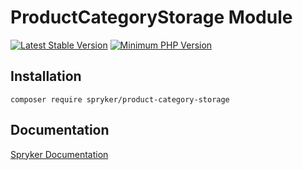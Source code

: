 # ProductCategoryStorage Module
[![Latest Stable Version](https://poser.pugx.org/spryker/product-category-storage/v/stable.svg)](https://packagist.org/packages/spryker/product-category-storage)
[![Minimum PHP Version](https://img.shields.io/badge/php-%3E%3D%208.1-8892BF.svg)](https://php.net/)

## Installation

```
composer require spryker/product-category-storage
```

## Documentation

[Spryker Documentation](https://spryker.github.io)
